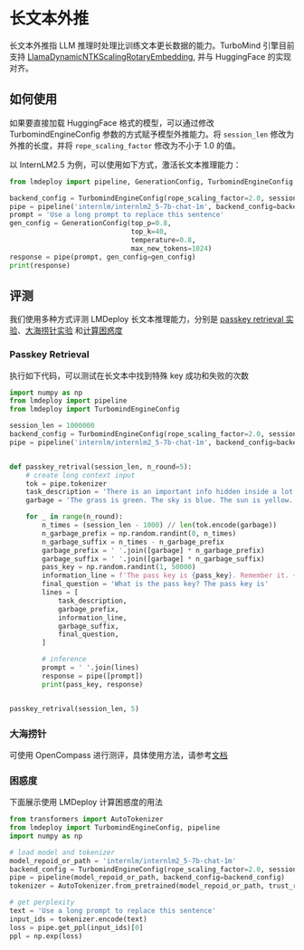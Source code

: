 # 长文本外推

长文本外推指 LLM 推理时处理比训练文本更长数据的能力。TurboMind 引擎目前支持 [LlamaDynamicNTKScalingRotaryEmbedding](https://github.com/huggingface/transformers/blob/main/src/transformers/models/llama/modeling_llama.py#L178), 并与 HuggingFace 的实现对齐。

## 如何使用

如果要直接加载 HuggingFace 格式的模型，可以通过修改 TurbomindEngineConfig 参数的方式赋予模型外推能力。将 `session_len` 修改为外推的长度，并将 `rope_scaling_factor` 修改为不小于 1.0 的值。

以 InternLM2.5 为例，可以使用如下方式，激活长文本推理能力：

```python
from lmdeploy import pipeline, GenerationConfig, TurbomindEngineConfig

backend_config = TurbomindEngineConfig(rope_scaling_factor=2.0, session_len=1000000)
pipe = pipeline('internlm/internlm2_5-7b-chat-1m', backend_config=backend_config)
prompt = 'Use a long prompt to replace this sentence'
gen_config = GenerationConfig(top_p=0.8,
                              top_k=40,
                              temperature=0.8,
                              max_new_tokens=1024)
response = pipe(prompt, gen_config=gen_config)
print(response)
```

## 评测

我们使用多种方式评测 LMDeploy 长文本推理能力，分别是 [passkey retrieval 实验](#passkey-retrieval)、[大海捞针实验](#大海捞针) 和[计算困惑度](#困惑度)

### Passkey Retrieval

执行如下代码，可以测试在长文本中找到特殊 key 成功和失败的次数

```python
import numpy as np
from lmdeploy import pipeline
from lmdeploy import TurbomindEngineConfig

session_len = 1000000
backend_config = TurbomindEngineConfig(rope_scaling_factor=2.0, session_len=session_len)
pipe = pipeline('internlm/internlm2_5-7b-chat-1m', backend_config=backend_config)


def passkey_retrival(session_len, n_round=5):
    # create long context input
    tok = pipe.tokenizer
    task_description = 'There is an important info hidden inside a lot of irrelevant text. Find it and memorize them. I will quiz you about the important information there.'
    garbage = 'The grass is green. The sky is blue. The sun is yellow. Here we go. There and back again.'

    for _ in range(n_round):
        n_times = (session_len - 1000) // len(tok.encode(garbage))
        n_garbage_prefix = np.random.randint(0, n_times)
        n_garbage_suffix = n_times - n_garbage_prefix
        garbage_prefix = ' '.join([garbage] * n_garbage_prefix)
        garbage_suffix = ' '.join([garbage] * n_garbage_suffix)
        pass_key = np.random.randint(1, 50000)
        information_line = f'The pass key is {pass_key}. Remember it. {pass_key} is the pass key.'  # noqa: E501
        final_question = 'What is the pass key? The pass key is'
        lines = [
            task_description,
            garbage_prefix,
            information_line,
            garbage_suffix,
            final_question,
        ]

        # inference
        prompt = ' '.join(lines)
        response = pipe([prompt])
        print(pass_key, response)


passkey_retrival(session_len, 5)
```

### 大海捞针

可使用 OpenCompass 进行测评，具体使用方法，请参考[文档](https://github.com/open-compass/opencompass/blob/main/docs/zh_cn/advanced_guides/needleinahaystack_eval.md)

### 困惑度

下面展示使用 LMDeploy 计算困惑度的用法

```python
from transformers import AutoTokenizer
from lmdeploy import TurbomindEngineConfig, pipeline
import numpy as np

# load model and tokenizer
model_repoid_or_path = 'internlm/internlm2_5-7b-chat-1m'
backend_config = TurbomindEngineConfig(rope_scaling_factor=2.0, session_len=1000000)
pipe = pipeline(model_repoid_or_path, backend_config=backend_config)
tokenizer = AutoTokenizer.from_pretrained(model_repoid_or_path, trust_remote_code=True)

# get perplexity
text = 'Use a long prompt to replace this sentence'
input_ids = tokenizer.encode(text)
loss = pipe.get_ppl(input_ids)[0]
ppl = np.exp(loss)
```
